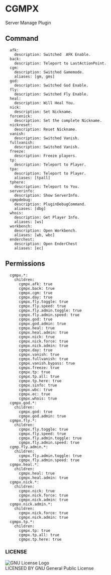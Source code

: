 # CGMPX
Server Manage Plugin

## Command
	  afk:
	    description: Switched  AFK Enable.
	  back:
		description: Teleport to LastActionPoint.
	  cgm:
	    description: Switched Gamemode.
	    aliases: [gm, gms]
	  god:
	    description: Switched God Enable.
	  fly:
	    description: Switched Fly Enable.
	  heal:
	    description: Will Heal You.
	  nick:
	    description: Set Nickname.
	  forcenick:
	    description: Set the complete Nickname.
	  nickreset:
	    description: Reset Nickname.
	  vanish:
	    description: Switched Vanish.
	  fullvanish:
	    description: Switched Vanish.
	  freeze:
	    description: Freeze players.
	  tp:
	    description: Teleport to Player.
	  tpa:
	    description: Teleport to Player.
	    aliases: [tpall]
	  tphere:
	    description: Teleport to You.
	  serverinfo:
	    description: Show ServerInfo.
	  cgmpdebug:
	    description: PluginDebugCommand.
	    aliases: [dbg]
	  whois:
	    description: Get Player Info.
	    aliases: [ws]
	  workbench:
	    description: Open Workbench.
	    aliases: [wb, wbc]
	  enderchest:
	    description: Open EnderChest
	    aliases: [ec]

## Permissions
	  cgmpx.*:
	    children:
	      cgmpx.afk: true
	      cgmpx.back: true
	      cgmpx.cgm: true
	      cgmpx.day: true
	      cgmpx.fly.toggle: true
	      cgmpx.fly.speed: true
	      cgmpx.fly.admin.toggle: true
	      cgmpx.fly.admin.speed: true
	      cgmpx.god: true
	      cgmpx.god.admin: true
	      cgmpx.heal: true
	      cgmpx.heal.admin: true
	      cgmpx.nick: true
	      cgmpx.nick.force: true
	      cgmpx.nick.admin: true
	      cgmpx.day: true
	      cgmpx.vanish: true
	      cgmpx.fullvanish: true
	      cgmpx.vanish.bypass: true
	      cgmpx.freeze: true
	      cgmpx.tp: true
	      cgmpx.tp.all: true
	      cgmpx.tp.here: true
	      cgmpx.sinfo: true
	      cgmpx.wbc: true
	      cgmpx.ec: true
	      cgmpx.whois: true
	  cgmpx.god.*:
	    children:
	      cgmpx.god: true
	      cgmpx.god.admin: true
	  cgmpx.fly.*:
	    children:
	      cgmpx.fly.toggle: true
	      cgmpx.fly.speed: true
	      cgmpx.fly.admin.toggle: true
	      cgmpx.fly.admin.speed: true
	  cgmp.fly.admin.*:
	    children:
	      cgmpx.fly.admin.toggle: true
	      cgmpx.fly.admin.speed: true
	  cgmpx.heal.*:
	    children:
	      cgmpx.heal: true
	      cgmpx.heal.admin: true
	  cgmpx.nick.*:
	    children:
	      cgmpx.nick: true
	      cgmpx.nick.force: true
	      cgmpx.nick.admin: true
	  cgmpx.nick.admin.*:
	    children:
	      cgmpx.nick.force: true
	      cgmpx.nick.admin: true
	  cgmpx.tp.*:
	    children:
	      cgmpx.tp: true
	      cgmpx.tp.all: true
	      cgmpx.tp.here: true

### LICENSE
![GNU License Logo](https://www.gnu.org/graphics/gplv3-127x51.png)<br>
LICENSED BY GNU General Public License
